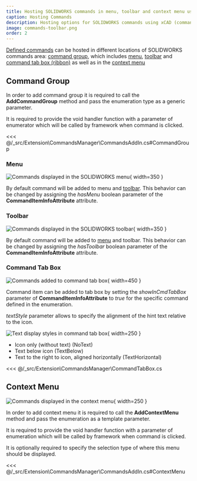 ```yaml
---
title: Hosting SOLIDWORKS commands in menu, toolbar and context menu using xCAD
caption: Hosting Commands
description: Hosting options for SOLIDWORKS commands using xCAD (command group, context menu, toolbar and commands tab box)
image: commands-toolbar.png
order: 2
---
```

[Defined commands](/extension/commands/defining-commands/) can be hosted in different locations of SOLIDWORKS commands area: [command group](#command-group), which includes [menu](#menu), [toolbar](#toolbar) and [command tab box (ribbon)](#command-tab-box) as well as in the [context menu](#context-menu)

## Command Group

In order to add command group it is required to call the **AddCommandGroup** method and pass the enumeration type as a generic parameter.

It is required to provide the void handler function with a parameter of enumerator which will be called by framework when command is clicked.

<<< @/_src/Extension\CommandsManager\CommandsAddIn.cs#CommandGroup

### Menu

![Commands displayed in the SOLIDWORKS menu](commands-menu.png){ width=350 }

By default command will be added to menu and [toolbar](#toolbar). This behavior can be changed by assigning the *hasMenu* boolean parameter of the **CommandItemInfoAttribute** attribute.

### Toolbar

![Commands displayed in the SOLIDWORKS toolbar](commands-toolbar.png){ width=350 }

By default command will be added to [menu](#menu) and toolbar. This behavior can be changed by assigning the *hasToolbar* boolean parameter of the **CommandItemInfoAttribute** attribute.

### Command Tab Box

![Commands added to command tab box](command-tab.png){ width=450 }

Command item can be added to tab box by setting the *showInCmdTabBox* parameter of 
**CommandItemInfoAttribute** to *true* for the specific command defined in the enumeration.

*textStyle* parameter allows to specify the alignment of the hint text relative to the icon.

![Text display styles in command tab box](command-tab-box-text-display.png){ width=250 }

* Icon only (without text) (NoText)
* Text below icon (TextBelow)
* Text to the right to icon, aligned horizontally (TextHorizontal)

<<< @/_src/Extension\CommandsManager\CommandTabBox.cs

## Context Menu

![Commands displayed in the context menu](commands-context-menu.png){ width=250 }

In order to add context menu it is required to call the **AddContextMenu** method and pass the enumeration as a template parameter.

It is required to provide the void handler function with a parameter of enumeration which will be called by framework when command is clicked.

It is optionally required to specify the selection type of where this menu should be displayed.

<<< @/_src/Extension\CommandsManager\CommandsAddIn.cs#ContextMenu



